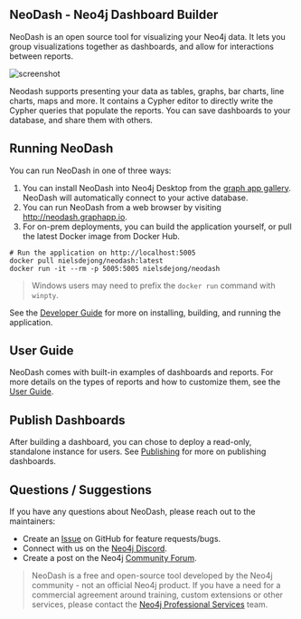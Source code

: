 
## NeoDash - Neo4j Dashboard Builder
NeoDash is an open source tool for visualizing your Neo4j data. It lets you group visualizations together as dashboards, and allow for interactions between reports. 

![screenshot](public/screenshot.png)

Neodash supports presenting your data as tables, graphs, bar charts, line charts, maps and more. It contains a Cypher editor to directly write the Cypher queries that populate the reports. You can save dashboards to your database, and share them with others.

## Running NeoDash
You can run NeoDash in one of three ways:

1. You can install NeoDash into Neo4j Desktop from the [graph app gallery](https://install.graphapp.io). NeoDash will automatically connect to your active database.
2. You can run NeoDash from a web browser by visiting http://neodash.graphapp.io.
3. For on-prem deployments, you can build the application yourself, or pull the latest Docker image from Docker Hub.
```
# Run the application on http://localhost:5005
docker pull nielsdejong/neodash:latest
docker run -it --rm -p 5005:5005 nielsdejong/neodash
```

> Windows users may need to prefix the `docker run` command with `winpty`.

See the [Developer Guide](https://github.com/nielsdejong/neodash/wiki/Developer%20Guide) for more on installing, building, and running the application.

## User Guide
NeoDash comes with built-in examples of dashboards and reports. For more details on the types of reports and how to customize them, see the [User Guide](
https://github.com/nielsdejong/neodash/wiki/User-Guide).

## Publish Dashboards
After building a dashboard, you can chose to deploy a read-only, standalone instance for users. See [Publishing](https://github.com/nielsdejong/neodash/wiki/Publishing) for more on publishing dashboards.


## Questions / Suggestions
If you have any questions about NeoDash, please reach out to the maintainers:
- Create an [Issue](https://github.com/nielsdejong/neodash/issues/new) on GitHub for feature requests/bugs.
- Connect with us on the [Neo4j Discord](https://neo4j.com/developer/discord/).
- Create a post on the Neo4j [Community Forum](https://community.neo4j.com/).

> NeoDash is a free and open-source tool developed by the Neo4j community - not an official Neo4j product. If you have a need for a commercial agreement around training, custom extensions or other services, please contact the [Neo4j Professional Services](https://neo4j.com/professional-services/) team.